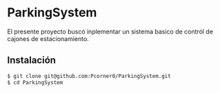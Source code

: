 # ParkingSystem
El presente proyecto buscó inplementar un sistema basico de contról de cajones de estacionamiento.

## Instalación

```bash
$ git clone git@github.com:Pcorner0/ParkingSystem.git
$ cd ParkingSystem
```
